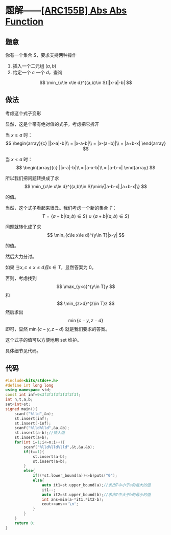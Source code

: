 # 题解——[[ARC155B] Abs Abs Function](https://www.luogu.com.cn/problem/AT_arc155_b)

## 题意

你有一个集合 $S$，要求支持两种操作

1. 插入一个二元组 $(a,b)$
2. 给定一个 $c$ 一个 $d$，查询

$$
\min_{c\le x\le d}^{(a,b)\in S}||x-a|-b|
$$

## 做法

考虑这个式子变形

显然，这是个带有绝对值的式子，考虑把它拆开

当 $x\ge a$ 时：
$$
\begin{array}{c}
||x-a|-b|\\ = |x-a-b|\\ = |x-(a+b)|\\ = |a+b-x|
\end{array}
$$

当 $x<a$ 时：
$$
\begin{array}{c}
||x-a|-b|\\ = |a-x-b|\\ = |a-b-x|
\end{array}
$$

所以我们把问题转换成了求
$$
\min_{c\le x\le d}^{(a,b)\in S}\min\{|a-b-x|,|a+b-x|\}
$$

的值。

当然，这个式子看起来很丑。我们考虑一个新的集合 $T$：
$$
T=\{a-b|(a,b)\in S\}\cup\{a+b|(a,b)\in S\}
$$

问题就转化成了求
$$
\min_{c\le x\le d}^{y\in T}|x-y|
$$

的值。

然后大力分讨。

如果 $\exists x,c\le x\le d且 x\in T$，显然答案为 $0$。

否则，考虑找到
$$
\max_{y<c}^{y\in T}y
$$
和
$$
\min_{z>d}^{z\in T}z
$$
然后求出
$$
\min\{c-y,z-d\}
$$
即可，显然 $\min\{c-y,z-d\}$ 就是我们要求的答案。

这个式子的值可以方便地用 $\text{set}$ 维护。

具体细节见代码。

## 代码

```cpp
#include<bits/stdc++.h>
#define int long long
using namespace std;
const int inf=0x3f3f3f3f3f3f3f3f;
int n,t,a,b;
set<int>st;
signed main(){
	scanf("%lld",&n);
	st.insert(inf);
	st.insert(-inf);
	scanf("%lld%lld",&a,&b);
	st.insert(a-b);//插入值
	st.insert(a+b);
	for(int i=1;i<=n;i++){
		scanf("%lld%lld%lld",&t,&a,&b);
		if(t==1){
			st.insert(a-b);
			st.insert(a+b);
		}
		else{
			if((*st.lower_bound(a))<=b)puts("0");
			else{
				auto it1=st.upper_bound(a);//求出T中小于a的最大的值
				it1--;
				auto it2=st.upper_bound(b);//求出T中大于b的最小的值
				int ans=min(a-*it1,*it2-b);
				cout<<ans<<'\n';
			}
		}
	}
	return 0;
}
```

